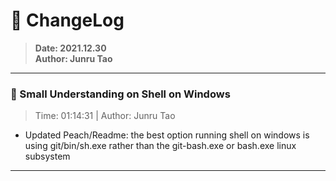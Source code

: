 # :hammer: ChangeLog
> __Date: 2021.12.30__<br>
> __Author: Junru Tao__<br>
---

### :electric_plug: Small Understanding on Shell on Windows
> Time: 01:14:31 | Author: Junru Tao
* Updated Peach/Readme: 
    the best option running shell on windows is using git/bin/sh.exe rather than the git-bash.exe or bash.exe linux subsystem

---


